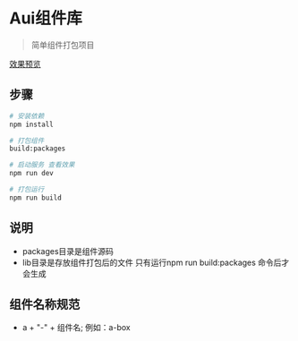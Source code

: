 # Aui组件库

> 简单组件打包项目

[效果预览](http://aui.sunfengfeng.com) 

## 步骤

``` bash
# 安装依赖
npm install

# 打包组件
build:packages

# 启动服务 查看效果
npm run dev

# 打包运行
npm run build
```

## 说明
- packages目录是组件源码
- lib目录是存放组件打包后的文件 只有运行npm run build:packages 命令后才会生成


## 组件名称规范
- a + "-" + 组件名; 例如：a-box
